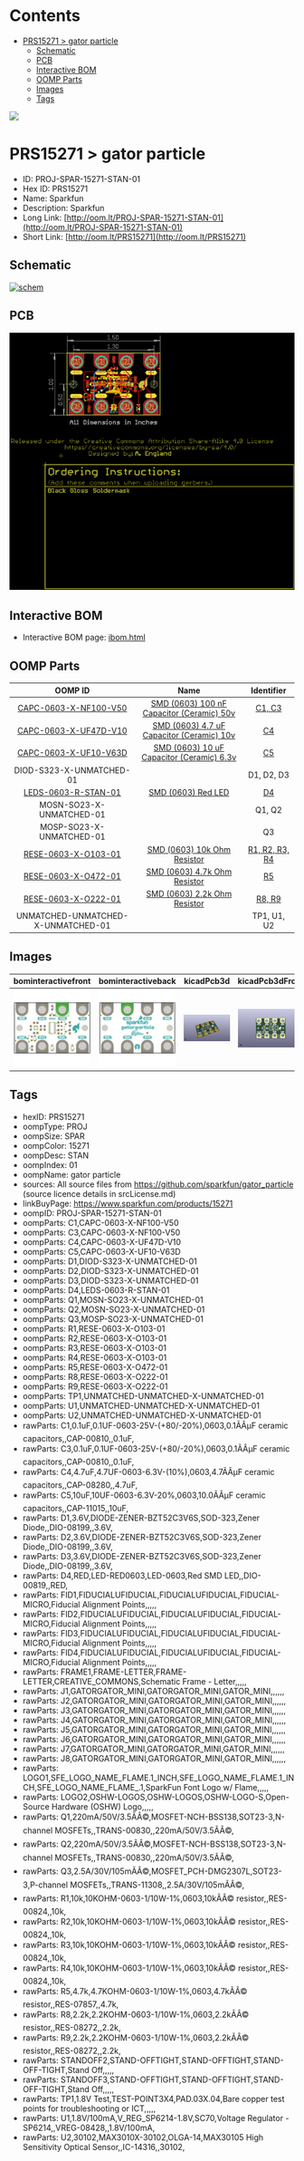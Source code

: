 



Contents
========

* [PRS15271 > gator particle](#prs15271--gator-particle)
	* [Schematic](#schematic)
	* [PCB](#pcb)
	* [Interactive BOM](#interactive-bom)
	* [OOMP Parts](#oomp-parts)
	* [Images](#images)
	* [Tags](#tags)
  
![][im]
# PRS15271 > gator particle

- ID: PROJ-SPAR-15271-STAN-01
- Hex ID: PRS15271
- Name: Sparkfun
- Description: Sparkfun
- Long Link: [http://oom.lt/PROJ-SPAR-15271-STAN-01](http://oom.lt/PROJ-SPAR-15271-STAN-01)
- Short Link: [http://oom.lt/PRS15271](http://oom.lt/PRS15271)

## Schematic
  
[![schem](eagleSchemImage.png)](eagleSchemImage.png)
## PCB
  
[![pcb](eagleImage.png)](eagleImage.png)
## Interactive BOM

- Interactive BOM page: [ibom.html](https://htmlpreview.github.io/?https://github.com/oomlout/oomlout_OOMP_projects/blob/main/PROJ-SPAR-15271-STAN-01/kicad/bom/ibom.html)

## OOMP Parts
  

|OOMP ID|Name|Identifier|
| :---: | :---: | :---: |
|[CAPC-0603-X-NF100-V50](https://github.com/oomlout/oomlout_OOMP_parts/tree/main/CAPC-0603-X-NF100-V50/)|[SMD (0603) 100 nF Capacitor (Ceramic) 50v](https://github.com/oomlout/oomlout_OOMP_parts/tree/main/CAPC-0603-X-NF100-V50/)|[C1, C3](https://github.com/oomlout/oomlout_OOMP_parts/tree/main/CAPC-0603-X-NF100-V50/)|
|[CAPC-0603-X-UF47D-V10](https://github.com/oomlout/oomlout_OOMP_parts/tree/main/CAPC-0603-X-UF47D-V10/)|[SMD (0603) 4.7 uF Capacitor (Ceramic) 10v](https://github.com/oomlout/oomlout_OOMP_parts/tree/main/CAPC-0603-X-UF47D-V10/)|[C4](https://github.com/oomlout/oomlout_OOMP_parts/tree/main/CAPC-0603-X-UF47D-V10/)|
|[CAPC-0603-X-UF10-V63D](https://github.com/oomlout/oomlout_OOMP_parts/tree/main/CAPC-0603-X-UF10-V63D/)|[SMD (0603) 10 uF Capacitor (Ceramic) 6.3v](https://github.com/oomlout/oomlout_OOMP_parts/tree/main/CAPC-0603-X-UF10-V63D/)|[C5](https://github.com/oomlout/oomlout_OOMP_parts/tree/main/CAPC-0603-X-UF10-V63D/)|
|DIOD-S323-X-UNMATCHED-01||D1, D2, D3|
|[LEDS-0603-R-STAN-01](https://github.com/oomlout/oomlout_OOMP_parts/tree/main/LEDS-0603-R-STAN-01/)|[SMD (0603) Red LED](https://github.com/oomlout/oomlout_OOMP_parts/tree/main/LEDS-0603-R-STAN-01/)|[D4](https://github.com/oomlout/oomlout_OOMP_parts/tree/main/LEDS-0603-R-STAN-01/)|
|MOSN-SO23-X-UNMATCHED-01||Q1, Q2|
|MOSP-SO23-X-UNMATCHED-01||Q3|
|[RESE-0603-X-O103-01](https://github.com/oomlout/oomlout_OOMP_parts/tree/main/RESE-0603-X-O103-01/)|[SMD (0603) 10k Ohm Resistor](https://github.com/oomlout/oomlout_OOMP_parts/tree/main/RESE-0603-X-O103-01/)|[R1, R2, R3, R4](https://github.com/oomlout/oomlout_OOMP_parts/tree/main/RESE-0603-X-O103-01/)|
|[RESE-0603-X-O472-01](https://github.com/oomlout/oomlout_OOMP_parts/tree/main/RESE-0603-X-O472-01/)|[SMD (0603) 4.7k Ohm Resistor](https://github.com/oomlout/oomlout_OOMP_parts/tree/main/RESE-0603-X-O472-01/)|[R5](https://github.com/oomlout/oomlout_OOMP_parts/tree/main/RESE-0603-X-O472-01/)|
|[RESE-0603-X-O222-01](https://github.com/oomlout/oomlout_OOMP_parts/tree/main/RESE-0603-X-O222-01/)|[SMD (0603) 2.2k Ohm Resistor](https://github.com/oomlout/oomlout_OOMP_parts/tree/main/RESE-0603-X-O222-01/)|[R8, R9](https://github.com/oomlout/oomlout_OOMP_parts/tree/main/RESE-0603-X-O222-01/)|
|UNMATCHED-UNMATCHED-X-UNMATCHED-01||TP1, U1, U2|

## Images
  
  

|bominteractivefront|bominteractiveback|kicadPcb3d|kicadPcb3dFront|kicadPcb3dBack|kicadSchem|eagleImage|eagleSchemImage|pcbdraw|pcbdrawback|
| :---: | :---: | :---: | :---: | :---: | :---: | :---: | :---: | :---: | :---: |
|[![bominteractivefront](bomFront_140.png)](bomFront.png)|[![bominteractiveback](bomBack_140.png)](bomBack.png)|[![kicadPcb3d](kicadPcb3d_140.png)](kicadPcb3d.png)|[![kicadPcb3dFront](kicadPcb3dFront_140.png)](kicadPcb3dFront.png)|[![kicadPcb3dBack](kicadPcb3dBack_140.png)](kicadPcb3dBack.png)|[![kicadSchem](kicadSchem_140.png)](kicadSchem.png)|[![eagleImage](eagleImage_140.png)](eagleImage.png)|[![eagleSchemImage](eagleSchemImage_140.png)](eagleSchemImage.png)|[![pcbdraw](pcbdraw_140.png)](pcbdraw.png)|[![pcbdrawback](pcbdrawBack_140.png)](pcbdrawBack.png)|

## Tags

- hexID: PRS15271
- oompType: PROJ
- oompSize: SPAR
- oompColor: 15271
- oompDesc: STAN
- oompIndex: 01
- oompName: gator particle
- sources: All source files from https://github.com/sparkfun/gator_particle (source licence details in srcLicense.md)
- linkBuyPage: https://www.sparkfun.com/products/15271
- oompID: PROJ-SPAR-15271-STAN-01
- oompParts: C1,CAPC-0603-X-NF100-V50
- oompParts: C3,CAPC-0603-X-NF100-V50
- oompParts: C4,CAPC-0603-X-UF47D-V10
- oompParts: C5,CAPC-0603-X-UF10-V63D
- oompParts: D1,DIOD-S323-X-UNMATCHED-01
- oompParts: D2,DIOD-S323-X-UNMATCHED-01
- oompParts: D3,DIOD-S323-X-UNMATCHED-01
- oompParts: D4,LEDS-0603-R-STAN-01
- oompParts: Q1,MOSN-SO23-X-UNMATCHED-01
- oompParts: Q2,MOSN-SO23-X-UNMATCHED-01
- oompParts: Q3,MOSP-SO23-X-UNMATCHED-01
- oompParts: R1,RESE-0603-X-O103-01
- oompParts: R2,RESE-0603-X-O103-01
- oompParts: R3,RESE-0603-X-O103-01
- oompParts: R4,RESE-0603-X-O103-01
- oompParts: R5,RESE-0603-X-O472-01
- oompParts: R8,RESE-0603-X-O222-01
- oompParts: R9,RESE-0603-X-O222-01
- oompParts: TP1,UNMATCHED-UNMATCHED-X-UNMATCHED-01
- oompParts: U1,UNMATCHED-UNMATCHED-X-UNMATCHED-01
- oompParts: U2,UNMATCHED-UNMATCHED-X-UNMATCHED-01
- rawParts: C1,0.1uF,0.1UF-0603-25V-(+80/-20%),0603,0.1ÃÂµF ceramic capacitors,,CAP-00810,,0.1uF,
- rawParts: C3,0.1uF,0.1UF-0603-25V-(+80/-20%),0603,0.1ÃÂµF ceramic capacitors,,CAP-00810,,0.1uF,
- rawParts: C4,4.7uF,4.7UF-0603-6.3V-(10%),0603,4.7ÃÂµF ceramic capacitors,,CAP-08280,,4.7uF,
- rawParts: C5,10uF,10UF-0603-6.3V-20%,0603,10.0ÃÂµF ceramic capacitors,,CAP-11015,,10uF,
- rawParts: D1,3.6V,DIODE-ZENER-BZT52C3V6S,SOD-323,Zener Diode,,DIO-08199,,3.6V,
- rawParts: D2,3.6V,DIODE-ZENER-BZT52C3V6S,SOD-323,Zener Diode,,DIO-08199,,3.6V,
- rawParts: D3,3.6V,DIODE-ZENER-BZT52C3V6S,SOD-323,Zener Diode,,DIO-08199,,3.6V,
- rawParts: D4,RED,LED-RED0603,LED-0603,Red SMD LED,,DIO-00819,,RED,
- rawParts: FID1,FIDUCIALUFIDUCIAL,FIDUCIALUFIDUCIAL,FIDUCIAL-MICRO,Fiducial Alignment Points,,,,,
- rawParts: FID2,FIDUCIALUFIDUCIAL,FIDUCIALUFIDUCIAL,FIDUCIAL-MICRO,Fiducial Alignment Points,,,,,
- rawParts: FID3,FIDUCIALUFIDUCIAL,FIDUCIALUFIDUCIAL,FIDUCIAL-MICRO,Fiducial Alignment Points,,,,,
- rawParts: FID4,FIDUCIALUFIDUCIAL,FIDUCIALUFIDUCIAL,FIDUCIAL-MICRO,Fiducial Alignment Points,,,,,
- rawParts: FRAME1,FRAME-LETTER,FRAME-LETTER,CREATIVE_COMMONS,Schematic Frame - Letter,,,,,
- rawParts: J1,GATORGATOR_MINI,GATORGATOR_MINI,GATOR_MINI,,,,,,
- rawParts: J2,GATORGATOR_MINI,GATORGATOR_MINI,GATOR_MINI,,,,,,
- rawParts: J3,GATORGATOR_MINI,GATORGATOR_MINI,GATOR_MINI,,,,,,
- rawParts: J4,GATORGATOR_MINI,GATORGATOR_MINI,GATOR_MINI,,,,,,
- rawParts: J5,GATORGATOR_MINI,GATORGATOR_MINI,GATOR_MINI,,,,,,
- rawParts: J6,GATORGATOR_MINI,GATORGATOR_MINI,GATOR_MINI,,,,,,
- rawParts: J7,GATORGATOR_MINI,GATORGATOR_MINI,GATOR_MINI,,,,,,
- rawParts: J8,GATORGATOR_MINI,GATORGATOR_MINI,GATOR_MINI,,,,,,
- rawParts: LOGO1,SFE_LOGO_NAME_FLAME.1_INCH,SFE_LOGO_NAME_FLAME.1_INCH,SFE_LOGO_NAME_FLAME_.1,SparkFun Font Logo w/ Flame,,,,,
- rawParts: LOGO2,OSHW-LOGOS,OSHW-LOGOS,OSHW-LOGO-S,Open-Source Hardware (OSHW) Logo,,,,,
- rawParts: Q1,220mA/50V/3.5ÃÂ©,MOSFET-NCH-BSS138,SOT23-3,N-channel MOSFETs,,TRANS-00830,,220mA/50V/3.5ÃÂ©,
- rawParts: Q2,220mA/50V/3.5ÃÂ©,MOSFET-NCH-BSS138,SOT23-3,N-channel MOSFETs,,TRANS-00830,,220mA/50V/3.5ÃÂ©,
- rawParts: Q3,2.5A/30V/105mÃÂ©,MOSFET_PCH-DMG2307L,SOT23-3,P-channel MOSFETs,,TRANS-11308,,2.5A/30V/105mÃÂ©,
- rawParts: R1,10k,10KOHM-0603-1/10W-1%,0603,10kÃÂ© resistor,,RES-00824,,10k,
- rawParts: R2,10k,10KOHM-0603-1/10W-1%,0603,10kÃÂ© resistor,,RES-00824,,10k,
- rawParts: R3,10k,10KOHM-0603-1/10W-1%,0603,10kÃÂ© resistor,,RES-00824,,10k,
- rawParts: R4,10k,10KOHM-0603-1/10W-1%,0603,10kÃÂ© resistor,,RES-00824,,10k,
- rawParts: R5,4.7k,4.7KOHM-0603-1/10W-1%,0603,4.7kÃÂ© resistor,,RES-07857,,4.7k,
- rawParts: R8,2.2k,2.2KOHM-0603-1/10W-1%,0603,2.2kÃÂ© resistor,,RES-08272,,2.2k,
- rawParts: R9,2.2k,2.2KOHM-0603-1/10W-1%,0603,2.2kÃÂ© resistor,,RES-08272,,2.2k,
- rawParts: STANDOFF2,STAND-OFFTIGHT,STAND-OFFTIGHT,STAND-OFF-TIGHT,Stand Off,,,,,
- rawParts: STANDOFF3,STAND-OFFTIGHT,STAND-OFFTIGHT,STAND-OFF-TIGHT,Stand Off,,,,,
- rawParts: TP1,1.8V Test,TEST-POINT3X4,PAD.03X.04,Bare copper test points for troubleshooting or ICT,,,,,
- rawParts: U1,1.8V/100mA,V_REG_SP6214-1.8V,SC70,Voltage Regulator - SP6214,,VREG-08428,,1.8V/100mA,
- rawParts: U2,30102,MAX3010X-30102,OLGA-14,MAX30105 High Sensitivity Optical Sensor,,IC-14316,,30102,



[im]: kicadPcb3d_450.png
